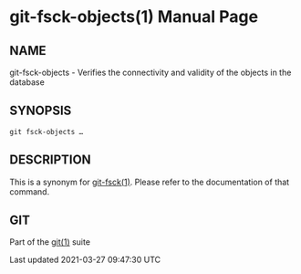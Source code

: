 # git-fsck-objects(1) Manual Page

## NAME

git-fsck-objects - Verifies the connectivity and validity of the objects in the database

## SYNOPSIS

    git fsck-objects …​

## DESCRIPTION

This is a synonym for [git-fsck(1)](git-fsck.html). Please refer to the documentation of that command.

## GIT

Part of the [git(1)](git.html) suite

Last updated 2021-03-27 09:47:30 UTC
